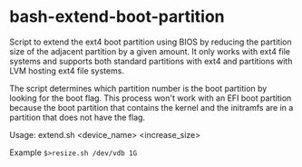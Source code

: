 # bash-extend-boot-partition
Script to extend the ext4 boot partition using BIOS by reducing the partition size of the adjacent partition by a given amount. It only works with ext4 file systems and supports both standard partitions with ext4 and partitions with LVM hosting ext4 file systems.

The script determines which partition number is the boot partition by looking for the boot flag. This process won't work with an EFI boot partition because the boot partition that contains the kernel and the initramfs are in a partition that does not have the flag.

Usage: extend.sh <device_name> <increase_size>

Example
    `$>resize.sh /dev/vdb 1G`
